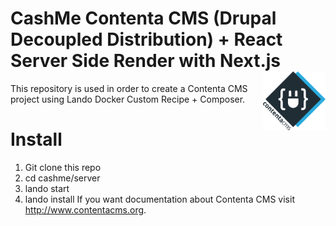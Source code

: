 <h1 id="contenta-jsonapi-project">
  CashMe Contenta CMS (Drupal Decoupled Distribution) + React Server Side Render with Next.js
  <img align="right" src="./logo.svg" alt="Contenta logo" title="Contenta logo" width="100">
</h1>

This repository is used in order to create a Contenta CMS project using Lando Docker Custom Recipe + Composer.

# Install
 1. Git clone this repo
 2. cd cashme/server
 3. lando start
 4. lando install
If you want documentation about Contenta CMS visit http://www.contentacms.org.
